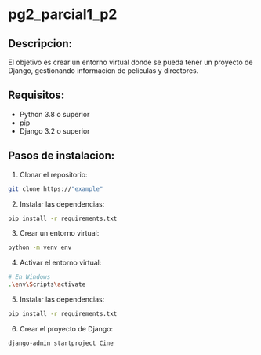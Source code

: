# pg2_parcial1_p2

## Descripcion:

El objetivo es crear un entorno virtual donde se pueda tener un proyecto de Django, gestionando informacion de peliculas y directores.

## Requisitos:

- Python 3.8 o superior
- pip
- Django 3.2 o superior

## Pasos de instalacion:

1. Clonar el repositorio:

```bash
git clone https://"example"
```

2. Instalar las dependencias:

```bash
pip install -r requirements.txt
```

3. Crear un entorno virtual:

```bash
python -m venv env
```

4. Activar el entorno virtual:

```bash
# En Windows
.\env\Scripts\activate
```

5. Instalar las dependencias:

```bash
pip install -r requirements.txt
```

6. Crear el proyecto de Django:

```bash
django-admin startproject Cine
```